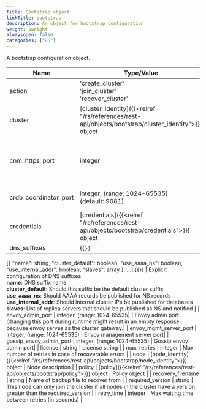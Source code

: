 ```yaml
---
Title: Bootstrap object
linkTitle: bootstrap
description: An object for bootstrap configuration
weight: $weight
alwaysopen: false
categories: ["RS"]
---
```


A bootstrap configuration object.

| Name | Type/Value | Description |
|------|------------|-------------|
| action | 'create_cluster'<br />'join_cluster'<br />'recover_cluster' | Action to perform |
| cluster | [cluster_identity]({{<relref "/rs/references/rest-api/objects/bootstrap/cluster_identity">}}) object | Cluster to join or create |
| cnm_https_port | integer | Port to join a cluster with non-default cnm_https port |
| crdb_coordinator_port | integer, (range:&nbsp;1024-65535) (default:&nbsp;9081) | CRDB coordinator port |
| credentials | [credentials]({{<relref "/rs/references/rest-api/objects/bootstrap/credentials">}}) object | Cluster admin credentials |
| dns_suffixes | {{<code>}}
[{
  "name": string,
  "cluster_default": boolean,
  "use_aaaa_ns": boolean,
  "use_internal_addr": boolean,
  "slaves": array
}, ...]
{{</code>}} | Explicit configuration of DNS suffixes<br />**name**: DNS suffix name<br />**cluster_default**: Should this suffix be the default cluster suffix<br />**use_aaaa_ns**: Should AAAA records be published for NS records<br />**use_internal_addr**: Should internal cluster IPs be published for databases<br />**slaves**: List of replica servers that should be published as NS and notified |
| envoy_admin_port | integer, (range:&nbsp;1024-65535) | Envoy admin port. Changing this port during runtime might result in an empty response because envoy serves as the cluster gateway.|
| envoy_mgmt_server_port | integer, (range:&nbsp;1024-65535) | Envoy management server port|
| gossip_envoy_admin_port | integer, (range:&nbsp;1024-65535) | Gossip envoy admin port|
| license | string | License string |
| max_retries | integer | Max number of retries in case of recoverable errors |
| node | [node_identity]({{<relref "/rs/references/rest-api/objects/bootstrap/node_identity">}}) object | Node description |
| policy | [policy]({{<relref "/rs/references/rest-api/objects/bootstrap/policy">}}) object | Policy object |
| recovery_filename | string | Name of backup file to recover from |
| required_version | string | This node can only join the cluster if all nodes in the cluster have a version greater than the required_version |
| retry_time | integer | Max waiting time between retries (in seconds) |


